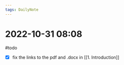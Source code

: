 ```yaml
---
tags: DailyNote 
---
```


# 2022-10-31  08:08

#todo 

- [x] fix the links to the pdf and .docx in [[1. Introduction]]

